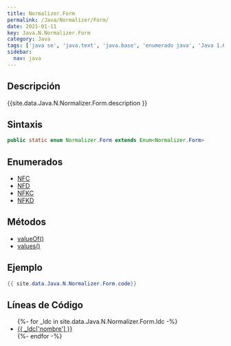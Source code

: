 ```yaml
---
title: Normalizer.Form
permalink: /Java/Normalizer/Form/
date: 2021-01-11
key: Java.N.Normalizer.Form
category: Java
tags: ['java se', 'java.text', 'java.base', 'enumerado java', 'Java 1.6']
sidebar: 
  nav: java
---
```


## Descripción
{{site.data.Java.N.Normalizer.Form.description }}

## Sintaxis
~~~java
public static enum Normalizer.Form extends Enum<Normalizer.Form>
~~~

## Enumerados
* [NFC](/Java/Normalizer/Form/NFC)
* [NFD](/Java/Normalizer/Form/NFD)
* [NFKC](/Java/Normalizer/Form/NFKC)
* [NFKD](/Java/Normalizer/Form/NFKD)

## Métodos
* [valueOf()](/Java/Normalizer/Form/valueOf)
* [values()](/Java/Normalizer/Form/values)

## Ejemplo
~~~java
{{ site.data.Java.N.Normalizer.Form.code}}
~~~

## Líneas de Código
<ul>
{%- for _ldc in site.data.Java.N.Normalizer.Form.ldc -%}
   <li>
       <a href="{{_ldc['url'] }}">{{ _ldc['nombre'] }}</a>
   </li>
{%- endfor -%}
</ul>
